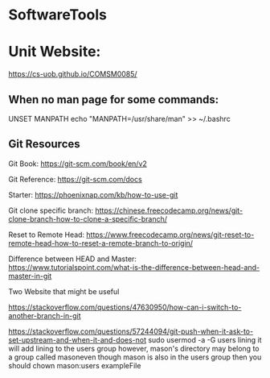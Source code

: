 # SoftwareTools
# Unit Website:
https://cs-uob.github.io/COMSM0085/


## When no man page for some commands:
UNSET MANPATH
echo "MANPATH=/usr/share/man" >> ~/.bashrc

## Git Resources
Git Book: https://git-scm.com/book/en/v2

Git Reference: https://git-scm.com/docs

Starter: https://phoenixnap.com/kb/how-to-use-git

Git clone specific branch: https://chinese.freecodecamp.org/news/git-clone-branch-how-to-clone-a-specific-branch/

Reset to Remote Head: https://www.freecodecamp.org/news/git-reset-to-remote-head-how-to-reset-a-remote-branch-to-origin/

Difference between HEAD and Master: https://www.tutorialspoint.com/what-is-the-difference-between-head-and-master-in-git

Two Website that might be useful

https://stackoverflow.com/questions/47630950/how-can-i-switch-to-another-branch-in-git

https://stackoverflow.com/questions/57244094/git-push-when-it-ask-to-set-upstream-and-when-it-and-does-not
sudo usermod -a -G users lining
it will add lining to the users group
however, mason's directory may belong to a group called masoneven though mason is also in the users group
then you should chown mason:users exampleFile
